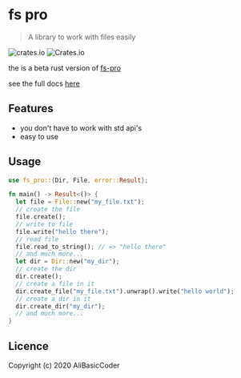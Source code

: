 # fs pro

> A library to work with files easily

![crates.io](https://img.shields.io/crates/v/fs_pro.svg)
![Crates.io](https://img.shields.io/crates/d/fs_pro)

the is a beta rust version of [fs-pro](https://github.com/AliBasicCoder/fs-pro)

see the full docs [here](https://docs.rs/fs_pro)

## Features

- you don't have to work with std api's
- easy to use

## Usage

```rust
use fs_pro::{Dir, File, error::Result};

fn main() -> Result<()> {
  let file = File::new("my_file.txt");
  // create the file
  file.create();
  // write to file
  file.write("hello there");
  // read file
  file.read_to_string(); // => "hello there"
  // and much more...
  let dir = Dir::new("my_dir");
  // create the dir
  dir.create();
  // create a file in it
  dir.create_file("my_file.txt").unwrap().write("hello world");
  // create a dir in it
  dir.create_dir("my_dir");
  // and much more...
}
```

## Licence

Copyright (c) 2020 AliBasicCoder
